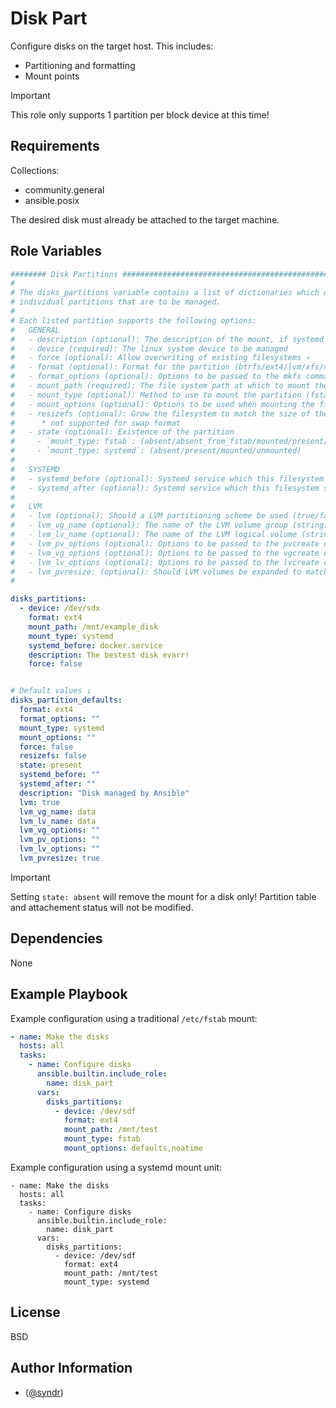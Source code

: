 Disk Part
=========

Configure disks on the target host. This includes:
- Partitioning and formatting
- Mount points

> [!IMPORTANT]  
> This role only supports 1 partition per block device at this time!

Requirements
------------

Collections:
- community.general
- ansible.posix

The desired disk must already be attached to the target machine.

Role Variables
--------------

```yaml
######## Disk Partitions #######################################################
#
# The disks_partitions variable contains a list of dictionaries which define
# individual partitions that are to be managed.
#
# Each listed partition supports the following options:
#   GENERAL
#   - description (optional): The description of the mount, if systemd type is used (string)
#   - device (required): The linux system device to be managed
#   - force (optional): Allow overwriting of existing filesystems 💀
#   - format (optional): Format for the partition (btrfs/ext4/lvm/xfs/swap)
#   - format_options (optional): Options to be passed to the mkfs command (string)
#   - mount_path (required): The file system path at which to mount the partition
#   - mount_type (optional): Method to use to mount the partition (fstab/systemd)
#   - mount_options (optional): Options to be used when mounting the filesystem (string)
#   - resizefs (optional): Grow the filesystem to match the size of the block device (true/false)
#      * not supported for swap format
#   - state (optional): Existence of the partition
#     - `mount_type: fstab`: (absent/absent_from_fstab/mounted/present/unmounted/remounted/ephemeral)
#     - `mount_type: systemd`: (absent/present/mounted/unmounted)
#
#   SYSTEMD
#   - systemd_before (optional): Systemd service which this filesystem should be mounted before (string)
#   - systemd_after (optional): Systemd service which this filesystem should be mounted after (string)
#
#   LVM
#   - lvm (optional): Should a LVM partitioning scheme be used (true/false)
#   - lvm_vg_name (optional): The name of the LVM volume group (string)
#   - lvm_lv_name (optional): The name of the LVM logical volume (string)
#   - lvm_pv_options (optional): Options to be passed to the pvcreate command (string)
#   - lvm_vg_options (optional): Options to be passed to the vgcreate command (string)
#   - lvm_lv_options (optional): Options to be passed to the lvcreate command (string)
#   - lvm_pvresize: (optional): Should LVM volumes be expanded to match block device size (true/false)
#

disks_partitions:
  - device: /dev/sdx
    format: ext4
    mount_path: /mnt/example_disk
    mount_type: systemd
    systemd_before: docker.service
    description: The bestest disk evarr!
    force: false


# Default values ↓
disks_partition_defaults:
  format: ext4
  format_options: ""
  mount_type: systemd
  mount_options: ""
  force: false
  resizefs: false
  state: present
  systemd_before: ""
  systemd_after: ""
  description: "Disk managed by Ansible"
  lvm: true
  lvm_vg_name: data
  lvm_lv_name: data
  lvm_vg_options: ""
  lvm_pv_options: ""
  lvm_lv_options: ""
  lvm_pvresize: true
```

> [!IMPORTANT]
> Setting `state: absent` will remove the mount for a disk only! Partition table and attachement status will not be modified.

Dependencies
------------

None

Example Playbook
----------------

Example configuration using a traditional `/etc/fstab` mount:  
```yaml
- name: Make the disks
  hosts: all
  tasks:
    - name: Configure disks
      ansible.builtin.include_role:
        name: disk_part
      vars:
        disks_partitions:
          - device: /dev/sdf
            format: ext4
            mount_path: /mnt/test
            mount_type: fstab
            mount_options: defaults,noatime
```

Example configuration using a systemd mount unit:  
```yaml.ansible
- name: Make the disks
  hosts: all
  tasks:
    - name: Configure disks
      ansible.builtin.include_role:
        name: disk_part
      vars:
        disks_partitions:
          - device: /dev/sdf
            format: ext4
            mount_path: /mnt/test
            mount_type: systemd
```

License
-------

BSD

Author Information
------------------

- ([@syndr](https://github.com/syndr/))

